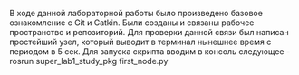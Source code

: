 В ходе данной лабораторной работы было произведено базовое ознакомление с Git и Catkin. Были созданы и связаны рабочее пространство и репозиторий. Для проверки данной связи был написан простейший узел, который выводит в терминал нынешнее время с периодом в 5 сек. Для запуска скрипта вводим в консоль следующее - rosrun super_lab1_study_pkg first_node.py
